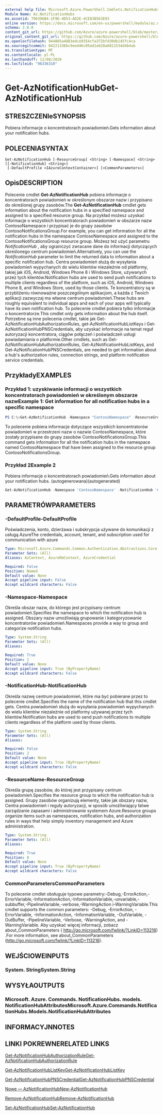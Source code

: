 ```yaml
---
external help file: Microsoft.Azure.PowerShell.Cmdlets.NotificationHubs.dll-Help.xml
Module Name: Az.NotificationHubs
ms.assetid: 796396B4-1F9D-4D53-AD2E-4CE83B563E93
online version: https://docs.microsoft.com/en-us/powershell/module/az.notificationhubs/get-aznotificationhub
schema: 2.0.0
content_git_url: https://github.com/Azure/azure-powershell/blob/master/src/NotificationHubs/NotificationHubs/help/Get-AzNotificationHub.md
original_content_git_url: https://github.com/Azure/azure-powershell/blob/master/src/NotificationHubs/NotificationHubs/help/Get-AzNotificationHub.md
ms.openlocfilehash: 944805a4883edce9354cfa372bfd30db145fc4ca
ms.sourcegitcommit: 04221336bc9eed46c05ed1e828a6811534d4b4ab
ms.translationtype: MT
ms.contentlocale: pl-PL
ms.lasthandoff: 12/08/2020
ms.locfileid: "98336310"
---
```

# <span data-ttu-id="ee533-101">Get-AzNotificationHub</span><span class="sxs-lookup"><span data-stu-id="ee533-101">Get-AzNotificationHub</span></span>

## <span data-ttu-id="ee533-102">STRESZCZENIe</span><span class="sxs-lookup"><span data-stu-id="ee533-102">SYNOPSIS</span></span>
<span data-ttu-id="ee533-103">Pobiera informacje o koncentratorach powiadomień.</span><span class="sxs-lookup"><span data-stu-id="ee533-103">Gets information about your notification hubs.</span></span>

## <span data-ttu-id="ee533-104">POLECENIA</span><span class="sxs-lookup"><span data-stu-id="ee533-104">SYNTAX</span></span>

```
Get-AzNotificationHub [-ResourceGroup] <String> [-Namespace] <String> [[-NotificationHub] <String>]
 [-DefaultProfile <IAzureContextContainer>] [<CommonParameters>]
```

## <span data-ttu-id="ee533-105">Opis</span><span class="sxs-lookup"><span data-stu-id="ee533-105">DESCRIPTION</span></span>
<span data-ttu-id="ee533-106">Polecenie cmdlet **Get-AzNotificationHub** pobiera informacje o koncentratorach powiadomień w określonym obszarze nazw i przypisano do określonej grupy zasobów.</span><span class="sxs-lookup"><span data-stu-id="ee533-106">The **Get-AzNotificationHub** cmdlet gets information about the notification hubs in a specified namespace and assigned to a specified resource group.</span></span>
<span data-ttu-id="ee533-107">Na przykład możesz uzyskać informacje o wszystkich koncentratorach powiadomień w obszarze nazw ContosoNamespace i przypisać je do grupy zasobów ContosoNotificationsGroup.</span><span class="sxs-lookup"><span data-stu-id="ee533-107">For example, you can get information for all the notification hubs in the namespace ContosoNamespace and assigned to the ContosoNotificationsGroup resource group.</span></span>
<span data-ttu-id="ee533-108">Możesz też użyć parametru *NotificationHub* , aby ograniczyć zwracane dane do informacji dotyczących określonego centrum powiadomień.</span><span class="sxs-lookup"><span data-stu-id="ee533-108">Alternatively, you can use the *NotificationHub* parameter to limit the returned data to information about a specific notification hub.</span></span>
<span data-ttu-id="ee533-109">Centra powiadomień służą do wysyłania powiadomień wypychanych do wielu klientów niezależnie od platformy, takiej jak iOS, Android, Windows Phone 8 i Windows Store, używanych przez tych klientów.</span><span class="sxs-lookup"><span data-stu-id="ee533-109">Notification hubs are used to send push notifications to multiple clients regardless of the platform, such as iOS, Android, Windows Phone 8, and Windows Store, used by those clients.</span></span>
<span data-ttu-id="ee533-110">Te koncentratory są w przybliżeniu równoważne poszczególnym aplikacjom, a każda z Twoich aplikacji zazwyczaj ma własne centrum powiadomień.</span><span class="sxs-lookup"><span data-stu-id="ee533-110">These hubs are roughly equivalent to individual apps and each of your apps will typically have its own notification hub.</span></span>
<span data-ttu-id="ee533-111">To polecenie cmdlet pobiera tylko informacje o koncentratorze.</span><span class="sxs-lookup"><span data-stu-id="ee533-111">This cmdlet only gets information about the hub itself.</span></span>
<span data-ttu-id="ee533-112">Potrzebne są inne polecenia cmdlet, takie jak Get-AzNotificationHubAuthorizationRules, get-AzNotificationHubListKeys i Get-AzNotificationHubPNSCredentials, aby uzyskać informacje na temat reguł autoryzacji koncentratora, ciągów połączeń i poświadczeń usługi powiadamiania o platformie.</span><span class="sxs-lookup"><span data-stu-id="ee533-112">Other cmdlets, such as Get-AzNotificationHubAuthorizationRules, Get-AzNotificationHubListKeys, and Get-AzNotificationHubPNSCredentials, are needed to get information about a hub's authorization rules, connection strings, and platform notification service credentials.</span></span>

## <span data-ttu-id="ee533-113">Przykłady</span><span class="sxs-lookup"><span data-stu-id="ee533-113">EXAMPLES</span></span>

### <span data-ttu-id="ee533-114">Przykład 1: uzyskiwanie informacji o wszystkich koncentratorach powiadomień w określonym obszarze nazw</span><span class="sxs-lookup"><span data-stu-id="ee533-114">Example 1: Get information for all notification hubs in a specific namespace</span></span>
```powershell
PS C:\>Get-AzNotificationHub -Namespace "ContosoNamespace" -ResourceGroup "ContosoNotificationsGroup"
```

<span data-ttu-id="ee533-115">To polecenie pobiera informacje dotyczące wszystkich koncentratorów powiadomień w przestrzeni nazw o nazwie ContosoNamespace, które zostały przypisane do grupy zasobów ContosoNotificationsGroup.</span><span class="sxs-lookup"><span data-stu-id="ee533-115">This command gets information for all the notification hubs in the namespace named ContosoNamespace that have been assigned to the resource group ContosoNotificationsGroup.</span></span>

### <span data-ttu-id="ee533-116">Przykład 2</span><span class="sxs-lookup"><span data-stu-id="ee533-116">Example 2</span></span>

<span data-ttu-id="ee533-117">Pobiera informacje o koncentratorach powiadomień.</span><span class="sxs-lookup"><span data-stu-id="ee533-117">Gets information about your notification hubs.</span></span> <span data-ttu-id="ee533-118">(autogenerowana)</span><span class="sxs-lookup"><span data-stu-id="ee533-118">(autogenerated)</span></span>

<!-- Aladdin Generated Example -->
```powershell
Get-AzNotificationHub -Namespace 'ContosoNamespace' -NotificationHub 'ContosoInternalHub' -ResourceGroup 'ContosoNotificationsGroup'
```

## <span data-ttu-id="ee533-119">PARAMETRÓW</span><span class="sxs-lookup"><span data-stu-id="ee533-119">PARAMETERS</span></span>

### <span data-ttu-id="ee533-120">-DefaultProfile</span><span class="sxs-lookup"><span data-stu-id="ee533-120">-DefaultProfile</span></span>
<span data-ttu-id="ee533-121">Poświadczenia, konto, dzierżawa i subskrypcja używane do komunikacji z usługą Azure</span><span class="sxs-lookup"><span data-stu-id="ee533-121">The credentials, account, tenant, and subscription used for communication with azure</span></span>

```yaml
Type: Microsoft.Azure.Commands.Common.Authentication.Abstractions.Core.IAzureContextContainer
Parameter Sets: (All)
Aliases: AzContext, AzureRmContext, AzureCredential

Required: False
Position: Named
Default value: None
Accept pipeline input: False
Accept wildcard characters: False
```

### <span data-ttu-id="ee533-122">-Namespace</span><span class="sxs-lookup"><span data-stu-id="ee533-122">-Namespace</span></span>
<span data-ttu-id="ee533-123">Określa obszar nazw, do którego jest przypisany centrum powiadomień.</span><span class="sxs-lookup"><span data-stu-id="ee533-123">Specifies the namespace to which the notification hub is assigned.</span></span>
<span data-ttu-id="ee533-124">Obszary nazw umożliwiają grupowanie i kategoryzowanie koncentratorów powiadomień.</span><span class="sxs-lookup"><span data-stu-id="ee533-124">Namespaces provide a way to group and categorize notification hubs.</span></span>

```yaml
Type: System.String
Parameter Sets: (All)
Aliases:

Required: True
Position: 1
Default value: None
Accept pipeline input: True (ByPropertyName)
Accept wildcard characters: False
```

### <span data-ttu-id="ee533-125">-NotificationHub</span><span class="sxs-lookup"><span data-stu-id="ee533-125">-NotificationHub</span></span>
<span data-ttu-id="ee533-126">Określa nazwę centrum powiadomień, które ma być pobierane przez to polecenie cmdlet.</span><span class="sxs-lookup"><span data-stu-id="ee533-126">Specifies the name of the notification hub that this cmdlet gets.</span></span>
<span data-ttu-id="ee533-127">Centra powiadomień służą do wysyłania powiadomień wypychanych do wielu klientów niezależnie od platformy używanej przez tych klientów.</span><span class="sxs-lookup"><span data-stu-id="ee533-127">Notification hubs are used to send push notifications to multiple clients regardless of the platform used by those clients.</span></span>

```yaml
Type: System.String
Parameter Sets: (All)
Aliases:

Required: False
Position: 2
Default value: None
Accept pipeline input: True (ByPropertyName)
Accept wildcard characters: False
```

### <span data-ttu-id="ee533-128">-ResourceName</span><span class="sxs-lookup"><span data-stu-id="ee533-128">-ResourceGroup</span></span>
<span data-ttu-id="ee533-129">Określa grupę zasobów, do której jest przypisany centrum powiadomień.</span><span class="sxs-lookup"><span data-stu-id="ee533-129">Specifies the resource group to which the notification hub is assigned.</span></span>
<span data-ttu-id="ee533-130">Grupy zasobów organizują elementy, takie jak obszary nazw, Centra powiadomień i reguły autoryzacji, w sposób umożliwiający łatwe zarządzanie zapasami i administrowanie systemem Azure.</span><span class="sxs-lookup"><span data-stu-id="ee533-130">Resource groups organize items such as namespaces, notification hubs, and authorization rules in ways that help simply inventory management and Azure administration.</span></span>

```yaml
Type: System.String
Parameter Sets: (All)
Aliases:

Required: True
Position: 0
Default value: None
Accept pipeline input: True (ByPropertyName)
Accept wildcard characters: False
```

### <span data-ttu-id="ee533-131">CommonParameters</span><span class="sxs-lookup"><span data-stu-id="ee533-131">CommonParameters</span></span>
<span data-ttu-id="ee533-132">To polecenie cmdlet obsługuje typowe parametry:-Debug,-ErrorAction,-ErrorVariable,-InformationAction,-InformationVariable,-unvariable,-subbuffer,-PipelineVariable,-verbose,-WarningAction i-WarningVariable.</span><span class="sxs-lookup"><span data-stu-id="ee533-132">This cmdlet supports the common parameters: -Debug, -ErrorAction, -ErrorVariable, -InformationAction, -InformationVariable, -OutVariable, -OutBuffer, -PipelineVariable, -Verbose, -WarningAction, and -WarningVariable.</span></span> <span data-ttu-id="ee533-133">Aby uzyskać więcej informacji, zobacz about_CommonParameters ( http://go.microsoft.com/fwlink/?LinkID=113216) .</span><span class="sxs-lookup"><span data-stu-id="ee533-133">For more information, see about_CommonParameters (http://go.microsoft.com/fwlink/?LinkID=113216).</span></span>

## <span data-ttu-id="ee533-134">WEJŚCIOWE</span><span class="sxs-lookup"><span data-stu-id="ee533-134">INPUTS</span></span>

### <span data-ttu-id="ee533-135">System. String</span><span class="sxs-lookup"><span data-stu-id="ee533-135">System.String</span></span>

## <span data-ttu-id="ee533-136">WYSYŁA</span><span class="sxs-lookup"><span data-stu-id="ee533-136">OUTPUTS</span></span>

### <span data-ttu-id="ee533-137">Microsoft. Azure. Commands. NotificationHubs. models. NotificationHubAttributes</span><span class="sxs-lookup"><span data-stu-id="ee533-137">Microsoft.Azure.Commands.NotificationHubs.Models.NotificationHubAttributes</span></span>

## <span data-ttu-id="ee533-138">INFORMACYJN</span><span class="sxs-lookup"><span data-stu-id="ee533-138">NOTES</span></span>

## <span data-ttu-id="ee533-139">LINKI POKREWNE</span><span class="sxs-lookup"><span data-stu-id="ee533-139">RELATED LINKS</span></span>

[<span data-ttu-id="ee533-140">Get-AzNotificationHubAuthorizationRule</span><span class="sxs-lookup"><span data-stu-id="ee533-140">Get-AzNotificationHubAuthorizationRule</span></span>](./Get-AzNotificationHubAuthorizationRule.md)

[<span data-ttu-id="ee533-141">Get-AzNotificationHubListKey</span><span class="sxs-lookup"><span data-stu-id="ee533-141">Get-AzNotificationHubListKey</span></span>](./Get-AzNotificationHubListKey.md)

[<span data-ttu-id="ee533-142">Get-AzNotificationHubPNSCredential</span><span class="sxs-lookup"><span data-stu-id="ee533-142">Get-AzNotificationHubPNSCredential</span></span>](./Get-AzNotificationHubPNSCredential.md)

[<span data-ttu-id="ee533-143">Nowe — AzNotificationHub</span><span class="sxs-lookup"><span data-stu-id="ee533-143">New-AzNotificationHub</span></span>](./New-AzNotificationHub.md)

[<span data-ttu-id="ee533-144">Remove-AzNotificationHub</span><span class="sxs-lookup"><span data-stu-id="ee533-144">Remove-AzNotificationHub</span></span>](./Remove-AzNotificationHub.md)

[<span data-ttu-id="ee533-145">Set-AzNotificationHub</span><span class="sxs-lookup"><span data-stu-id="ee533-145">Set-AzNotificationHub</span></span>](./Set-AzNotificationHub.md)


